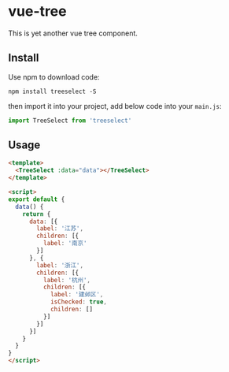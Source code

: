# vue-tree

This is yet another vue tree component.

## Install

Use npm to download code:

```
npm install treeselect -S
```

then import it into your project, add below code into your `main.js`:

```js
import TreeSelect from 'treeselect'
```

## Usage

```html
<template>
  <TreeSelect :data="data"></TreeSelect>
</template>

<script>
export default {
  data() {
    return {
      data: [{
        label: '江苏',
        children: [{
          label: '南京'
        }]
      }, {
        label: '浙江',
        children: [{
          label: '杭州',
          children: [{
            label: '建邺区',
            isChecked: true,
            children: []
          }]
        }]
      }]
    }
  }
}
</script>
```